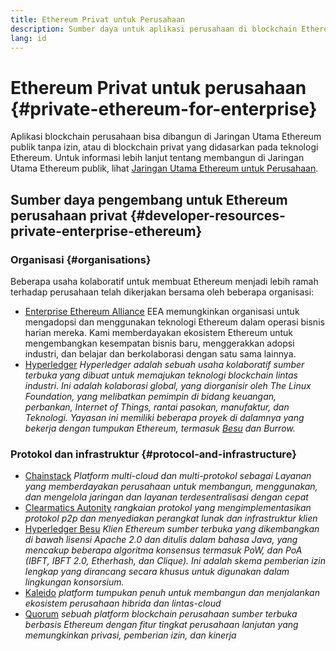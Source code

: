 ```yaml
---
title: Ethereum Privat untuk Perusahaan
description: Sumber daya untuk aplikasi perusahaan di blockchain Ethereum privat.
lang: id
---
```


# Ethereum Privat untuk perusahaan {#private-ethereum-for-enterprise}

Aplikasi blockchain perusahaan bisa dibangun di Jaringan Utama Ethereum publik tanpa izin, atau di blockchain privat yang didasarkan pada teknologi Ethereum. Untuk informasi lebih lanjut tentang membangun di Jaringan Utama Ethereum publik, lihat [Jaringan Utama Ethereum untuk Perusahaan](/enterprise/).

## Sumber daya pengembang untuk Ethereum perusahaan privat {#developer-resources-private-enterprise-ethereum}

### Organisasi {#organisations}

Beberapa usaha kolaboratif untuk membuat Ethereum menjadi lebih ramah terhadap perusahaan telah dikerjakan bersama oleh beberapa organisasi:

- [Enterprise Ethereum Alliance](https://entethalliance.org/) EEA memungkinkan organisasi untuk mengadopsi dan menggunakan teknologi Ethereum dalam operasi bisnis harian mereka. Kami memberdayakan ekosistem Ethereum untuk mengembangkan kesempatan bisnis baru, menggerakkan adopsi industri, dan belajar dan berkolaborasi dengan satu sama lainnya.
- [Hyperledger](https://hyperledger.org) _Hyperledger adalah sebuah usaha kolaboratif sumber terbuka yang dibuat untuk memajukan teknologi blockchain lintas industri. Ini adalah kolaborasi global, yang diorganisir oleh The Linux Foundation, yang melibatkan pemimpin di bidang keuangan, perbankan, Internet of Things, rantai pasokan, manufaktur, dan Teknologi. Yayasan ini memiliki beberapa proyek di dalamnya yang bekerja dengan tumpukan Ethereum, termasuk [Besu](https://www.hyperledger.org/use/besu) dan Burrow._

### Protokol dan infrastruktur {#protocol-and-infrastructure}

- [Chainstack](https://chainstack.com/) _Platform multi-cloud dan multi-protokol sebagai Layanan yang memberdayakan perusahaan untuk membangun, menggunakan, dan mengelola jaringan dan layanan terdesentralisasi dengan cepat_
- [Clearmatics Autonity](https://www.clearmatics.com/about/) _rangkaian protokol yang mengimplementasikan protokol p2p dan menyediakan perangkat lunak dan infrastruktur klien_
- [Hyperledger Besu](https://www.hyperledger.org/use/besu) _Klien Ethereum sumber terbuka yang dikembangkan di bawah lisensi Apache 2.0 dan ditulis dalam bahasa Java, yang mencakup beberapa algoritma konsensus termasuk PoW, dan PoA (IBFT, IBFT 2.0, Etherhash, dan Clique). Ini adalah skema pemberian izin lengkap yang dirancang secara khusus untuk digunakan dalam lingkungan konsorsium._
- [Kaleido](https://kaleido.io/) _platform tumpukan penuh untuk membangun dan menjalankan ekosistem perusahaan hibrida dan lintas-cloud_
- [Quorum](https://consensys.net/quorum/) _sebuah platform blockchain perusahaan sumber terbuka berbasis Ethereum dengan fitur tingkat perusahaan lanjutan yang memungkinkan privasi, pemberian izin, dan kinerja_
